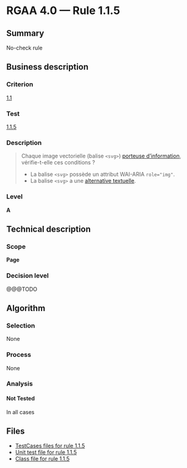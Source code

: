 # RGAA 4.0 — Rule 1.1.5

## Summary

No-check rule

## Business description

### Criterion

[1.1](https://www.numerique.gouv.fr/publications/rgaa-accessibilite/methode/criteres/#crit-1-1)

### Test

[1.1.5](https://www.numerique.gouv.fr/publications/rgaa-accessibilite/methode/criteres/#test-1-1-5)

### Description

> Chaque image vectorielle (balise `<svg>`) [porteuse d’information](https://www.numerique.gouv.fr/publications/rgaa-accessibilite/methode/glossaire/#image-porteuse-d-information), vérifie-t-elle ces conditions ?
> 
> * La balise `<svg>` possède un attribut WAI-ARIA `role="img"`.
> * La balise `<svg>` a une [alternative textuelle](https://www.numerique.gouv.fr/publications/rgaa-accessibilite/methode/glossaire/#alternative-textuelle-image).

### Level

**A**


## Technical description

### Scope

**Page**

### Decision level

@@@TODO


## Algorithm

### Selection

None

### Process

None

### Analysis

#### Not Tested

In all cases


## Files

- [TestCases files for rule 1.1.5](https://gitlab.com/asqatasun/Asqatasun/-/tree/master/rules/rules-rgaa4.0/src/test/resources/testcases/rgaa40/Rgaa40Rule010105/)
- [Unit test file for rule 1.1.5](https://gitlab.com/asqatasun/Asqatasun/-/blob/master/rules/rules-rgaa4.0/src/test/java/org/asqatasun/rules/rgaa40/Rgaa40Rule010105Test.java)
- [Class file for rule 1.1.5](https://gitlab.com/asqatasun/Asqatasun/-/blob/master/rules/rules-rgaa4.0/src/main/java/org/asqatasun/rules/rgaa40/Rgaa40Rule010105.java)


